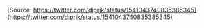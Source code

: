 [Source: https://twitter.com/diprjk/status/1541043740835385345](https://twitter.com/diprjk/status/1541043740835385345)